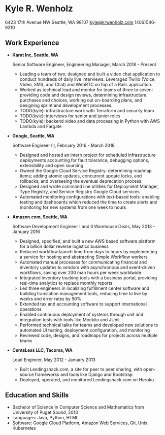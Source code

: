 Kyle R. Wenholz
===============

6423 17th Avenue NW
Seattle, WA 98107
kyle@krwenholz.com
(406)546-9210

Work Experience
---------------

*   **Karat Inc, Seattle, WA**

    Senior Software Engineer, Engineering Manager, March 2018 - Present

    - Leading a team of two, designed and built a video chat application to conduct hundreds
    of daily live interviews. Leveraged Twilio (Voice, Video, SMS, and Chat) and WebRTC on
    top of a Rails application.
    - Worked as technical lead and mentor for teams of three to seven: providing code
    and design reviews, determining infrastructure purchases and choices, working out
    on-boarding plans, and designing sprint and development processes.
    - TODO(kyle): infrastructure work with Terraform and security team
    - TODO(kyle): interviews for senior and junior roles
    - TODO(kyle): backend video and data processing in Python with AWS Lambda and Fargate

*   **Google, Seattle, WA**

    Software Engineer III, February 2016 - March 2018

    - Designed and hosted an intern project for scheduled infrastructure
    deployments accounting for fault tolerance, debugging options,
    extensibility and open sourcing
    - Owned the Google Cloud Service Registry: determining roadmap items;
    adding atomic updates, concurrent update locks, and rollbacks; and
    overseeing the eventual deprecation process
    - Designed and wrote command line utilities for Deployment Manager,
    Type Registry, and Service Registry Google Cloud services
    - Automated monitoring configurations with text-based tools: enabling testing
    and dashboards which reduced the time to create alerts and monitoring
    for new systems from one week to hours

*   **Amazon.com, Seattle, WA**

    Software Development Engineer I and II Warehouse Deals, May 2013 - January 2016

    - Designed, specified, and built a new AWS based software platform for
    a billion dollar reverse logistics business
    - Reduced workflow launch time from days to hours by implementing a
    service for hosting and abstracting Simple Workflow workers
    - Automated manual processes for communicating financial and inventory
    updates to vendors with asynchronous and event-driven workflows, saving
    over 200 man hours per week worldwide
    - Integrated inventory tracking tools with a business portal, providing
    real-time analytics to replace monthly reports
    - Led three engineers in localizing fulfillment center software and
    building translation management tools, reducing time to live by weeks
    and error rates by 50%
    - Extended tax and accounting software to support international operations
    - Enabled continuous deployment of systems through unit and integration
    tests with tools like Mockito and JUnit
    - Performed technical talks for teams and developed new solutions to
    automated UI testing, deployment configuration, and monitoring
    - Reviewed code, designs, and roadmaps for projects across multiple teams

*   **CentsLess LLC, Tacoma, WA**

    Lead Engineer, May 2012 - January 2013
    - Built Lendingshack.com, a site for peer to peer sharing, with
    open-source frameworks and tools like Django and Bootstrap
    - Deployed, operated, and monitored Lendingshack.com on Heroku

Education and Skills
------

*   Bachelor of Science in Computer Science and Mathematics from University of
    Puget Sound, 2013
*   Languages: Java, Python, HTML
*   Software: Google Cloud Platform, Amazon Web Services, Git, Unix, Kubernetes
